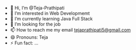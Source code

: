 - 👋 Hi, I’m @Teja-Prathipati
- 👀 I’m interested in Web Developmemt
- 🌱 I’m currently learning Java Full Stack
- 💞️ I’m looking for the job
- 📫 How to reach me my email tejaprathipati5@gmail.com 
- 😄 Pronouns: Teja
- ⚡ Fun fact: ...

<!---
Teja-Prathipati/Teja-Prathipati is a ✨ special ✨ repository because its `README.md` (this file) appears on your GitHub profile.
You can click the Preview link to take a look at your changes.
--->
